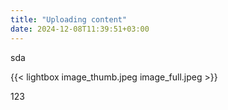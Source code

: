 ```yaml
---
title: "Uploading content"
date: 2024-12-08T11:39:51+03:00
---
```




sda

{{< lightbox image_thumb.jpeg image_full.jpeg >}}


123
